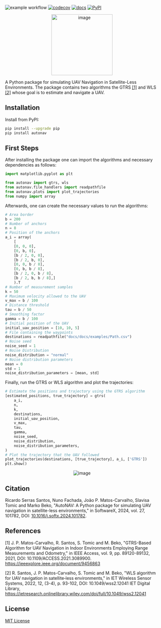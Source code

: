 ![example workflow](https://github.com/ricardo-s-santos/AutoNAV/actions/workflows/test.yml/badge.svg)
[![codecov](https://codecov.io/gh/ricardo-s-santos/AutoNAV/graph/badge.svg?token=LCR7KDRK3E)](https://codecov.io/gh/ricardo-s-santos/AutoNAV)
[![docs](https://img.shields.io/badge/docs-click_here-blue.svg)](https://ricardo-s-santos.github.io/AutoNAV/)
[![PyPI](https://img.shields.io/pypi/v/autonav)](https://pypi.org/project/autonav/)

<p align="center">
  <img src="https://github.com/ricardo-s-santos/AutoNAV/blob/main/docs/docs/figures/icon.png?raw=true" alt="image" width="200" height="auto">
</p>

A Python package for simulating UAV Navigation in Satellite-Less Environments. The package contains two algorithms the GTRS <a href="https://ieeexplore.ieee.org/document/9456863">[1]</a> and WLS <a href="https://ietresearch.onlinelibrary.wiley.com/doi/full/10.1049/wss2.12041">[2]</a>  whose goal is to estimate and navigate a UAV.

## Installation

Install from PyPI:

```sh
pip install --upgrade pip
pip install autonav
```

## First Steps

After installing the package one can import the algorithms and necessary dependencies as follows:

```python
import matplotlib.pyplot as plt

from autonav import gtrs, wls
from autonav.file_handlers import readpathfile
from autonav.plots import plot_trajectories
from numpy import array
```

Afterwards, one can create the necessary values to run the algorithms:

```python
# Area border
b = 200
# Number of anchors
n = 8
# Position of the anchors
a_i = array(
    [
    [0, 0, 0],
    [0, b, 0],
    [b / 2, 0, 0],
    [b / 2, b, 0],
    [0, 0, b / 8],
    [0, b, b / 8],
    [b / 2, 0, b / 8],
    [b / 2, b, b / 8],]
    ).T
# Number of measurement samples
k = 50
# Maximum velocity allowed to the UAV
v_max = b / 100
# Distance threshold
tau = b / 50
# Smoothing factor
gamma = b / 100
# Initial position of the UAV
initial_uav_position = [10, 10, 5]
# File containing the waypoints
destinations = readpathfile("docs/docs/examples/Path.csv")
# Noise seed
noise_seed = 1
# Noise Distribution
noise_distribution = "normal"
# Noise distribution parameters
mean = 0
std = 1
noise_distribution_parameters = [mean, std]
```

Finally, run the GTRS or WLS algorithm and plot the trajectories:

```python
# Estimate the positions and trajectory using the GTRS algorithm
[estimated_positions, true_trajectory] = gtrs(
    a_i,
    n,
    k,
    destinations,
    initial_uav_position,
    v_max,
    tau,
    gamma,
    noise_seed,
    noise_distribution,
    noise_distribution_parameters,
)
# Plot the trajectory that the UAV followed
plot_trajectories(destinations, [true_trajectory], a_i, ['GTRS'])
plt.show()
```

<p align="center">
  <img src="https://github.com/ricardo-s-santos/AutoNAV/blob/main/docs/docs/figures/trajectories_plot.png?raw=true" alt="image" width="auto" height="auto">
</p>

## Citation

Ricardo Serras Santos, Nuno Fachada, João P. Matos-Carvalho, Slavisa Tomic and Marko Beko, "AutoNAV: A Python package for simulating UAV navigation in satellite-less environments," in SoftwareX, 2024, vol. 27, 101782, DOI: [10.1016/j.softx.2024.101782](https://doi.org/10.1016/j.softx.2024.101782). 

## References

[1] J. P. Matos-Carvalho, R. Santos, S. Tomic and M. Beko, "GTRS-Based Algorithm for UAV Navigation in Indoor Environments Employing Range Measurements and Odometry," in IEEE Access, vol. 9, pp. 89120-89132, 2021, DOI: 10.1109/ACCESS.2021.3089900. https://ieeexplore.ieee.org/document/9456863

[2] R. Santos, J. P. Matos-Carvalho, S. Tomic and M. Beko, "WLS algorithm for UAV navigation in satellite‐less environments," in IET Wireless Sensor Systems, 2022, 12, (3-4), p. 93-102, DOI: 10.1049/wss2.12041
IET Digital Library, https://ietresearch.onlinelibrary.wiley.com/doi/full/10.1049/wss2.12041

## License

[MIT License](LICENSE.txt)
